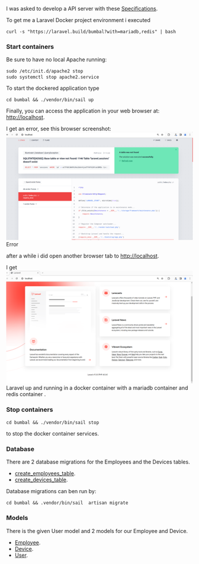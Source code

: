 I was asked to develop a API server with these 
<a href="https://github.com/noud/bumbal/blob/main/doc/Test%20assignment%20for%20back-end%20developer.pdf">Specifications</a>.

To get me a Laravel Docker project environment i executed 
```
curl -s "https://laravel.build/bumbal?with=mariadb,redis" | bash
```

### Start containers

Be sure to have no local Apache running:
```
sudo /etc/init.d/apache2 stop
sudo systemctl stop apache2.service
```

To start the dockered application type
```
cd bumbal && ./vendor/bin/sail up
```

Finally, you can access the application in your web browser at: <a href="http://localhost">http://localhost</a>.

I get an error,
see this browser screenshot:
<img src="doc/Screenshot from localhost error 2024-04-10 16-58-13.png">Error</img>

after a while i did open another browser tab to  <a href="http://localhost">http://localhost</a>.

I get
<img src="doc/Screenshot from localhost 2024-04-10 17-03-53.png">Laravel up and running in a docker container with a mariadb container and redis container .</img>

### Stop containers

```
cd bumbal && ./vendor/bin/sail stop
```
to stop the docker container services.

### Database

There are 2 database migrations for the Employees and the Devices tables.
- <a href="https://github.com/noud/bumbal/blob/main/database/migrations/2024_04_11_142451_create_employees_table.php">create_employees_table</a>.
- <a href="https://github.com/noud/bumbal/blob/main/database/migrations/2024_04_11_142556_create_devices_table.php">create_devices_table</a>.

Database migrations can ben run by:
```
cd bumbal && .vendor/bin/sail  artisan migrate
```

### Models

There is the given User model and 2 models for our Employee and Device.
- <a href="https://github.com/noud/bumbal/blob/main/app/Models/Employee.php">Employee</a>.
- <a href="https://github.com/noud/bumbal/blob/main/app/Models/Device.php">Device</a>.
- <a href="https://github.com/noud/bumbal/blob/main/app/Models/User.php">User</a>.
